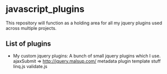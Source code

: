 javascript\_plugins
===================
This repository will function as a holding area for all my jquery plugins used across multiple projects.
  
List of plugins
---------------
  - My custom jquery plugins: A bunch of small jquery plugins which I use.
ajaxSubmit => http://jquery.malsup.com/
metadata plugin
template stuff
linq.js
validate.js
